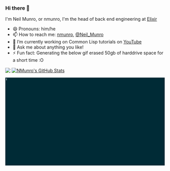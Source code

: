 ### Hi there 👋

I'm Neil Munro, or nmunro, I'm the head of back end engineering at [Elixir](https://www.elixirsoftware.co.uk/)

- 😄 Pronouns: him/he
- 📫 How to reach me: [nmunro](github.com/nmunro), [@Neil_Munro](twitter.com/Neil_Munro)
- 🔭 I’m currently working on Common Lisp tutorials on [YouTube](https://www.youtube.com/watch?v=xyXDE5gP2QI&list=PLCpux10P7KDKPb4eI5b_qSnQaY1ePGKGK)
- 💬 Ask me about anything you like!
- ⚡ Fun fact: Generating the below gif erased 50gb of harddrive space for a short time :O

[<img align="center" src="https://github-readme-stats.vercel.app/api/top-langs/?username=nmunro&hide=css,html&title_color=ffffff&text_color=c9cacc&icon_color=2bbc8a&bg_color=1d1f21" />](https://github.com/nmunro/nmunro)
[<img align="center" src="https://github-readme-stats.vercel.app/api?username=nmunro&show_icons=true&line_height=27&count_private=true&title_color=ffffff&text_color=c9cacc&icon_color=2bbc8a&bg_color=1d1f21" alt="NMunro's GitHub Stats" />](https://github.com/nmunro/nmunro)

![Editing Lisp!](https://github.com/nmunro/nmunro/blob/master/data/lisp.gif)
